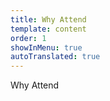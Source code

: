 ```yaml
---
title: Why Attend
template: content
order: 1
showInMenu: true
autoTranslated: true
---
```


Why Attend
